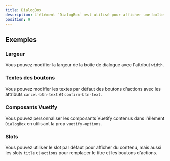 ```yaml
---
title: DialogBox
description: L'élément `DialogBox` est utilisé pour afficher une boîte de dialogue avec des boutons d'actions.
position: 9
---
```


<doc-tabs>

<doc-tab-item label="Utilisation">

<doc-usage name="dialog-box"></doc-usage>

## Exemples

### Largeur

Vous pouvez modifier la largeur de la boîte de dialogue avec l'attribut `width`.

<doc-example file="dialog-box/width"></doc-example>

### Textes des boutons

Vous pouvez modifier les textes par défaut des boutons d'actions avec les attributs `cancel-btn-text` et `confirm-btn-text`.

<doc-example file="dialog-box/btn-text"></doc-example>

</doc-tab-item>

<doc-tab-item label="API">
<doc-api name="dialog-box"></doc-api>
</doc-tab-item>

<doc-tab-item label="Personnalisation">

### Composants Vuetify

Vous pouvez personnaliser les composants Vuetify contenus dans l'élément `DialogBox` en utilisant la prop `vuetify-options`.

<doc-example file="dialog-box/options"></doc-example>

### Slots

Vous pouvez utiliser le slot par défaut pour afficher du contenu, mais aussi les slots `title` et `actions` pour remplacer le titre et les boutons d'actions.

<doc-example file="dialog-box/slots"></doc-example>

</doc-tab-item>

</doc-tabs>
